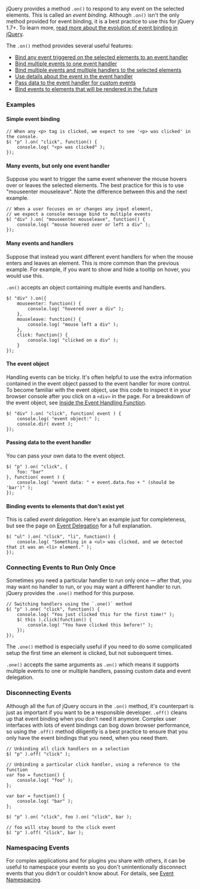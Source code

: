 <script>{
	"title": "Handling Events",
	"level": "beginner",
	"source": "http://jqfundamentals.com/legacy",
	"attribution": [ "jQuery Fundamentals" ]
}</script>

jQuery provides a method `.on()` to respond to any event on the selected elements. This is called an _event binding_. Although `.on()` isn't the only method provided for event binding, it is a best practice to use this for jQuery 1.7+. To learn more, [read more about the evolution of event binding in jQuery](/events/history-of-events).

The `.on()` method provides several useful features:

- [Bind any event triggered on the selected elements to an event handler](#simple-event-binding)
- [Bind multiple events to one event handler](#many-events-but-only-one-event-handler)
- [Bind multiple events and multiple handlers to the selected elements](#many-events-and-handlers)
- [Use details about the event in the event handler](#the-event-object)
- [Pass data to the event handler for custom events](#passing-data-to-the-event-handler)
- [Bind events to elements that will be rendered in the future](#binding-events-to-elements-that-don-39-t-exist-yet)

### Examples

#### Simple event binding

```
// When any <p> tag is clicked, we expect to see '<p> was clicked' in the console.
$( "p" ).on( "click", function() {
	console.log( "<p> was clicked" );
});
```

#### Many events, but only one event handler

Suppose you want to trigger the same event whenever the mouse hovers over or leaves the selected elements. The best practice for this is to use "mouseenter mouseleave". Note the difference between this and the next example.

```
// When a user focuses on or changes any input element,
// we expect a console message bind to multiple events
$( "div" ).on( "mouseenter mouseleave", function() {
	console.log( "mouse hovered over or left a div" );
});
```

#### Many events and handlers

Suppose that instead you want different event handlers for when the mouse enters and leaves an element. This is more common than the previous example. For example, if you want to show and hide a tooltip on hover, you would use this.

`.on()` accepts an object containing multiple events and handlers.

```
$( "div" ).on({
	mouseenter: function() {
		console.log( "hovered over a div" );
	},
	mouseleave: function() {
		console.log( "mouse left a div" );
	},
	click: function() {
		console.log( "clicked on a div" );
	}
});
```

#### The event object

Handling events can be tricky. It's often helpful to use the extra information contained in the event object passed to the event handler for more control. To become familiar with the event object, use this code to inspect it in your browser console after you click on a `<div>` in the page. For a breakdown of the event object, see [Inside the Event Handling Function](/events/inside-event-handling-function/).

```
$( "div" ).on( "click", function( event ) {
	console.log( "event object:" );
	console.dir( event );
});
```

#### Passing data to the event handler

You can pass your own data to the event object.

```
$( "p" ).on( "click", {
	foo: "bar"
}, function( event ) {
	console.log( "event data: " + event.data.foo + " (should be 'bar')" );
});
```


#### Binding events to elements that don't exist yet

This is called _event delegation_. Here's an example just for completeness, but see the page on [Event Delegation](/events/event-delegation/) for a full explanation.

```
$( "ul" ).on( "click", "li", function() {
	console.log( "Something in a <ul> was clicked, and we detected that it was an <li> element." );
});
```

### Connecting Events to Run Only Once

Sometimes you need a particular handler to run only once — after that, you may want no handler to run, or you may want a different handler to run. jQuery provides the `.one()` method for this purpose.

```
// Switching handlers using the `.one()` method
$( "p" ).one( "click", function() {
	console.log( "You just clicked this for the first time!" );
	$( this ).click(function() {
		console.log( "You have clicked this before!" );
	});
});
```

The `.one()` method is especially useful if you need to do some complicated setup the first time an element is clicked, but not subsequent times.

`.one()` accepts the same arguments as `.on()` which means it supports multiple events to one or multiple handlers, passing custom data and event delegation.

### Disconnecting Events

Although all the fun of jQuery occurs in the `.on()` method, it's counterpart is just as important if you want to be a responsible developer. `.off()` cleans up that event binding when you don't need it anymore. Complex user interfaces with lots of event bindings can bog down browser performance, so using the `.off()` method diligently is a best practice to ensure that you only have the event bindings that you need, when you need them.

```
// Unbinding all click handlers on a selection
$( "p" ).off( "click" );
```

```
// Unbinding a particular click handler, using a reference to the function
var foo = function() {
	console.log( "foo" );
};

var bar = function() {
	console.log( "bar" );
};

$( "p" ).on( "click", foo ).on( "click", bar );

// foo will stay bound to the click event
$( "p" ).off( "click", bar );
```

### Namespacing Events

For complex applications and for plugins you share with others, it can be useful to namespace your events so you don't unintentionally disconnect events that you didn't or couldn't know about. For details, see [Event Namespacing](/event-basics#namespacing-events).
